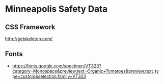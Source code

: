 # Minneapolis Safety Data

## CSS Framework

http://getskeleton.com/

## Fonts

* https://fonts.google.com/specimen/VT323?category=Monospace&preview.text=Organic+Tomatoes&preview.text_type=custom&selection.family=VT323

